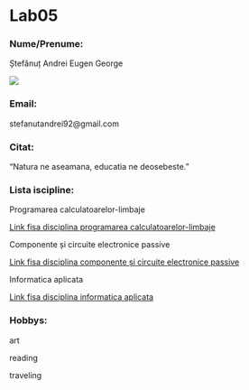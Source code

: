 # Lab05
<!DOCTYPE html>
<html>
<body>
<h3>Nume/Prenume:</h3>
<p>  Ștefănuț Andrei Eugen George</p>

<img src="pic.jpg"> 
<h3>Email:</h3>
<p>  stefanutandrei92@gmail.com</p>
 
<h3>Citat:</h3>
<p>  “Natura ne aseamana, educatia ne deosebeste.”</p>

<h3>Lista iscipline:</h3>
<p>Programarea calculatoarelor-limbaje</p>
<a href="https://etti.utcluj.ro/files/FiseDisciplina/EaRo/04.pdf">Link fisa disciplina programarea calculatoarelor-limbaje</a>
<p>Componente și circuite electronice passive</p>
<a href="https://etti.utcluj.ro/files/FiseDisciplina/EaRo/05.pdf">Link fisa disciplina componente și circuite electronice passive</a>
<p>Informatica aplicata</p>
<a href="https://etti.utcluj.ro/files/FiseDisciplina/EaRo/06.pdf">Link fisa disciplina informatica aplicata</a>

<h3>Hobbys:</h3>
<p>art</p>
<p>reading</p>
<p>traveling</p>



</body>
</html>
